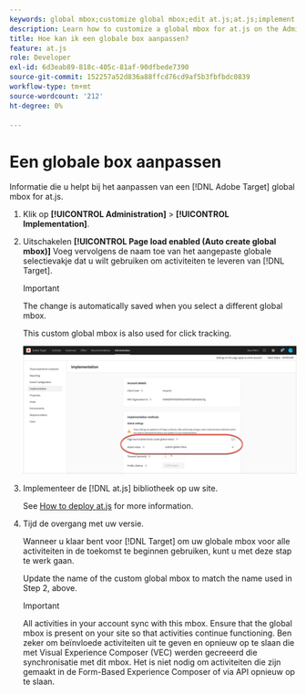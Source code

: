 ```yaml
---
keywords: global mbox;customize global mbox;edit at.js;at.js;implement at.js
description: Learn how to customize a global mbox for at.js on the Administration-Implementation page in Adobe Target.
title: Hoe kan ik een globale box aanpassen?
feature: at.js
role: Developer
exl-id: 6d3eab89-818c-405c-81af-90dfbede7390
source-git-commit: 152257a52d836a88ffcd76cd9af5b3fbfbdc0839
workflow-type: tm+mt
source-wordcount: '212'
ht-degree: 0%

---
```


# Een globale box aanpassen

Informatie die u helpt bij het aanpassen van een [!DNL Adobe Target] global mbox for at.js.

1. Klik op **[!UICONTROL Administration]** > **[!UICONTROL Implementation]**.

1. Uitschakelen **[!UICONTROL Page load enabled (Auto create global mbox)]** Voeg vervolgens de naam toe van het aangepaste globale selectievakje dat u wilt gebruiken om activiteiten te leveren van [!DNL Target].

   >[!IMPORTANT]
   >
   >The change is automatically saved when you select a different global mbox.

   This custom global mbox is also used for click tracking.

   ![custom-global-mbox](/help/main/c-implementing-target/c-implementing-target-for-client-side-web/t-mbox-download/c-understanding-global-mbox/assets/custom-global-mbox.png)

1. Implementeer de [!DNL at.js] bibliotheek op uw site.

   See [How to deploy at.js](/help/main/c-implementing-target/c-implementing-target-for-client-side-web/how-to-deployatjs/how-to-deployatjs.md) for more information.

1. Tijd de overgang met uw versie.

   Wanneer u klaar bent voor [!DNL Target] om uw globale mbox voor alle activiteiten in de toekomst te beginnen gebruiken, kunt u met deze stap te werk gaan.

   Update the name of the custom global mbox to match the name used in Step 2, above.

   >[!IMPORTANT]
   >
   >All activities in your account sync with this mbox. Ensure that the global mbox is present on your site so that activities continue functioning. Ben zeker om beïnvloede activiteiten uit te geven en opnieuw op te slaan die met Visual Experience Composer (VEC) werden gecreeerd die synchronisatie met dit mbox. Het is niet nodig om activiteiten die zijn gemaakt in de Form-Based Experience Composer of via API opnieuw op te slaan.

